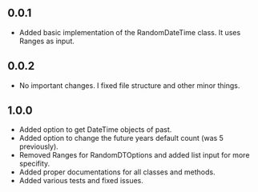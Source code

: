 ## 0.0.1

* Added basic implementation of the RandomDateTime class. It uses Ranges as input.

## 0.0.2

* No important changes. I fixed file structure and other minor things.

## 1.0.0

* Added option to get DateTime objects of past.
* Added option to change the future years default count (was 5 previously).
* Removed Ranges for RandomDTOptions and added list input for more specifity.
* Added proper documentations for all classes and methods.
* Added various tests and fixed issues.
